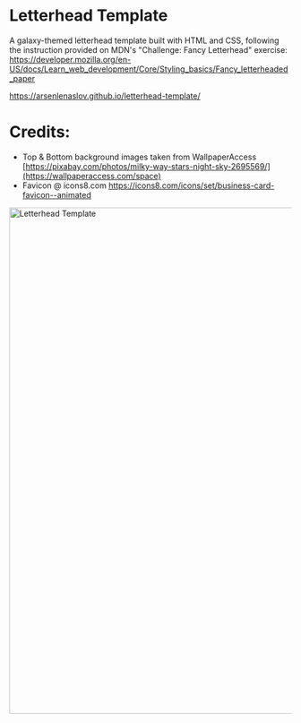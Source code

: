 # Letterhead Template

A galaxy-themed letterhead template built with HTML and CSS, following the instruction provided on MDN's "Challenge: Fancy Letterhead" exercise:
https://developer.mozilla.org/en-US/docs/Learn_web_development/Core/Styling_basics/Fancy_letterheaded_paper

https://arsenlenaslov.github.io/letterhead-template/

# Credits:
- Top & Bottom background images taken from WallpaperAccess [https://pixabay.com/photos/milky-way-stars-night-sky-2695569/](https://wallpaperaccess.com/space)
- Favicon @ icons8.com https://icons8.com/icons/set/business-card-favicon--animated
  
<img width="632" height="904" alt="Letterhead Template" src="https://github.com/user-attachments/assets/6ecaaea2-18d7-4290-8428-e5718a9c4792" />

